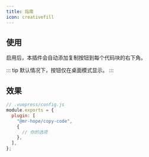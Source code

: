 ```yaml
---
title: 指南
icon: creativefill
---
```


## 使用

启用后，本插件会自动添加复制按钮到每个代码块的右下角。

::: tip
默认情况下，按钮仅在桌面模式显示。
:::

## 效果

```js
// .vuepress/config.js
module.exports = {
  plugin: [
    "@mr-hope/copy-code",
    {
      // 你的选项
    },
  ],
};
```
